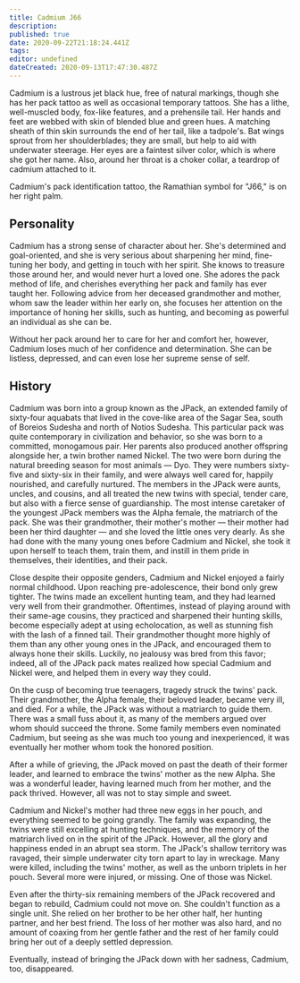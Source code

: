 ```yaml
---
title: Cadmium J66
description: 
published: true
date: 2020-09-22T21:18:24.441Z
tags: 
editor: undefined
dateCreated: 2020-09-13T17:47:30.487Z
---
```


Cadmium is a lustrous jet black hue, free of natural markings, though she has her pack tattoo as well as occasional temporary tattoos. She has a lithe, well-muscled body, fox-like features, and a prehensile tail. Her hands and feet are webbed with skin of blended blue and green hues. A matching sheath of thin skin surrounds the end of her tail, like a tadpole's. Bat wings sprout from her shoulderblades; they are small, but help to aid with underwater steerage. Her eyes are a faintest silver color, which is where she got her name. Also, around her throat is a choker collar, a teardrop of cadmium attached to it.

Cadmium's pack identification tattoo, the Ramathian symbol for "J66," is on her right palm.

Personality
-----------

Cadmium has a strong sense of character about her. She's determined and goal-oriented, and she is very serious about sharpening her mind, fine-tuning her body, and getting in touch with her spirit. She knows to treasure those around her, and would never hurt a loved one. She adores the pack method of life, and cherishes everything her pack and family has ever taught her. Following advice from her deceased grandmother and mother, whom saw the leader within her early on, she focuses her attention on the importance of honing her skills, such as hunting, and becoming as powerful an individual as she can be.

Without her pack around her to care for her and comfort her, however, Cadmium loses much of her confidence and determination. She can be listless, depressed, and can even lose her supreme sense of self.

History
-------

Cadmium was born into a group known as the JPack, an extended family of sixty-four aquabats that lived in the cove-like area of the Sagar Sea, south of Boreios Sudesha and north of Notios Sudesha. This particular pack was quite contemporary in civilization and behavior, so she was born to a committed, monogamous pair. Her parents also produced another offspring alongside her, a twin brother named Nickel. The two were born during the natural breeding season for most animals — Dyo. They were numbers sixty-five and sixty-six in their family, and were always well cared for, happily nourished, and carefully nurtured. The members in the JPack were aunts, uncles, and cousins, and all treated the new twins with special, tender care, but also with a fierce sense of guardianship. The most intense caretaker of the youngest JPack members was the Alpha female, the matriarch of the pack. She was their grandmother, their mother's mother — their mother had been her third daughter — and she loved the little ones very dearly. As she had done with the many young ones before Cadmium and Nickel, she took it upon herself to teach them, train them, and instill in them pride in themselves, their identities, and their pack.

Close despite their opposite genders, Cadmium and Nickel enjoyed a fairly normal childhood. Upon reaching pre-adolescence, their bond only grew tighter. The twins made an excellent hunting team, and they had learned very well from their grandmother. Oftentimes, instead of playing around with their same-age cousins, they practiced and sharpened their hunting skills, become especially adept at using echolocation, as well as stunning fish with the lash of a finned tail. Their grandmother thought more highly of them than any other young ones in the JPack, and encouraged them to always hone their skills. Luckily, no jealousy was bred from this favor; indeed, all of the JPack pack mates realized how special Cadmium and Nickel were, and helped them in every way they could.

On the cusp of becoming true teenagers, tragedy struck the twins' pack. Their grandmother, the Alpha female, their beloved leader, became very ill, and died. For a while, the JPack was without a matriarch to guide them. There was a small fuss about it, as many of the members argued over whom should succeed the throne. Some family members even nominated Cadmium, but seeing as she was much too young and inexperienced, it was eventually her mother whom took the honored position.

After a while of grieving, the JPack moved on past the death of their former leader, and learned to embrace the twins' mother as the new Alpha. She was a wonderful leader, having learned much from her mother, and the pack thrived. However, all was not to stay simple and sweet.

Cadmium and Nickel's mother had three new eggs in her pouch, and everything seemed to be going grandly. The family was expanding, the twins were still excelling at hunting techniques, and the memory of the matriarch lived on in the spirit of the JPack. However, all the glory and happiness ended in an abrupt sea storm. The JPack's shallow territory was ravaged, their simple underwater city torn apart to lay in wreckage. Many were killed, including the twins' mother, as well as the unborn triplets in her pouch. Several more were injured, or missing. One of those was Nickel.

Even after the thirty-six remaining members of the JPack recovered and began to rebuild, Cadmium could not move on. She couldn't function as a single unit. She relied on her brother to be her other half, her hunting partner, and her best friend. The loss of her mother was also hard, and no amount of coaxing from her gentle father and the rest of her family could bring her out of a deeply settled depression.

Eventually, instead of bringing the JPack down with her sadness, Cadmium, too, disappeared.